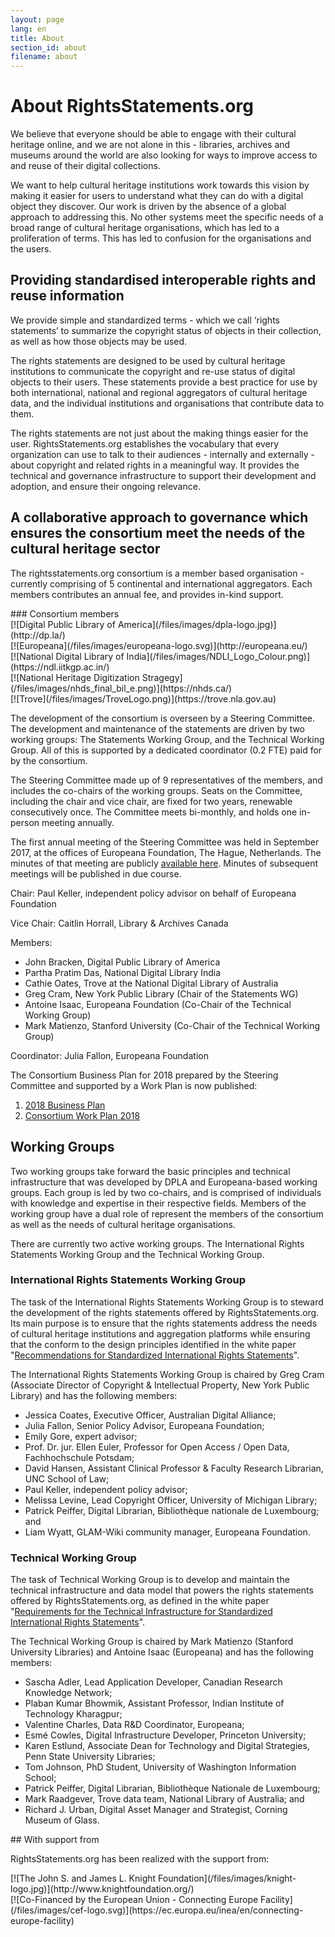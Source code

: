 ```yaml
---
layout: page
lang: en
title: About
section_id: about
filename: about
---
```

# About RightsStatements.org

We believe that everyone should be able to engage with their cultural heritage online, and we are not alone in this - libraries, archives and museums around the world are also looking for ways to improve access to and reuse of their digital collections.

We want to help cultural heritage institutions work towards this vision by making it easier for users to understand what they can do with a digital object they discover.  Our work is driven by the absence of a global approach to addressing this.  No other systems meet the specific needs of a broad range of cultural heritage organisations, which has led to a proliferation of terms. This has led to confusion for the organisations and the users.

## Providing standardised interoperable rights and reuse information

We provide simple and standardized terms - which we call ‘rights statements’  to summarize the copyright status of objects in their collection, as well as how those objects may be used.

The rights statements are designed to be used by cultural heritage institutions to communicate the copyright and re-use status of digital objects to their users. These statements provide a best practice for use by both  international, national and regional aggregators of cultural heritage data, and the individual institutions and organisations that contribute data to them.

The rights statements are not just about the making things easier for the user.  RightsStatements.org establishes the vocabulary that every organization can use to talk to their audiences - internally and externally - about copyright and related rights in a meaningful way. It provides the technical and governance infrastructure to support their development and adoption, and ensure their on­going relevance.

## A collaborative approach to governance which ensures the consortium meet the needs of the cultural heritage sector

The rightsstatements.org consortium is a member based organisation - currently comprising of 5 continental and international aggregators.  Each members contributes an annual fee, and provides in-kind support.

<div class="box">
### Consortium members

<div class="row centered-text">
<div class="medium-4 columns logo">
[![Digital Public Library of America](/files/images/dpla-logo.jpg)](http://dp.la/)
</div>
<div class="medium-4 columns logo">
[![Europeana](/files/images/europeana-logo.svg)](http://europeana.eu/)
</div>
<div class="medium-4 columns logo">
[![National Digital Library of India](/files/images/NDLI_Logo_Colour.png)](https://ndl.iitkgp.ac.in/)
</div>
</div>
<div class="row centered-text">
<div class="medium-4 columns logo">
[![National Heritage Digitization Stragegy](/files/images/nhds_final_bil_e.png)](https://nhds.ca/)
</div>
<div class="medium-4 columns logo">
[![Trove](/files/images/TroveLogo.png)](https://trove.nla.gov.au)
</div>
<div class="medium-4 columns logo">
</div>
</div>
</div>

The development of the consortium is overseen by a Steering Committee.  The development and maintenance of the statements are driven by two working groups:  The Statements Working Group, and the Technical Working Group.  All of this is supported by a dedicated coordinator (0.2 FTE) paid for by the consortium.

The Steering Committee made up of 9 representatives of the members, and includes the co-chairs of the working groups.  Seats on the Committee, including the chair and vice chair, are fixed for two years, renewable consecutively once.  The Committee meets bi-monthly, and holds one in-person meeting annually.

The first annual meeting of the Steering Committee was held in September 2017, at the offices of Europeana Foundation, The Hague, Netherlands. The minutes of that meeting are publicly [available here](https://docs.google.com/document/d/1FHgxm9YF4ZWBtcDRjfBvcm8SG984cS1bVhPLpmTXQ28/). Minutes of subsequent meetings will be published in due course.

Chair: Paul Keller, independent policy advisor on behalf of Europeana Foundation

Vice Chair: Caitlin Horrall, Library & Archives Canada

Members:

* John Bracken, Digital Public Library of America
* Partha Pratim Das, National Digital Library India
* Cathie Oates, Trove at the National Digital Library of Australia
* Greg Cram, New York Public Library (Chair of the Statements WG)
* Antoine Isaac, Europeana Foundation (Co-Chair of the Technical Working Group)
* Mark Matienzo, Stanford University (Co-Chair of the Technical Working Group)

Coordinator:  Julia Fallon, Europeana Foundation

The Consortium Business Plan for 2018 prepared by the Steering Committee and supported by a Work Plan is now published:

1. [2018 Business Plan](http://bit.ly/2oZQe4m)
2. [Consortium Work Plan 2018](http://bit.ly/2DiEbTS)

## Working Groups

Two working groups take forward the basic principles and  technical infrastructure that was  developed by DPLA and Europeana-based working groups.  Each group is led by two co-chairs, and is comprised of individuals with  knowledge and expertise in their respective fields.  Members of the working group have a dual role of represent the members of the consortium as well as the needs of cultural heritage organisations.  

There are currently two active working groups. The International Rights Statements Working Group and the Technical Working Group.

### International Rights Statements Working Group

The task of the International Rights Statements Working Group is to steward the development of the rights statements offered by RightsStatements.org. Its main purpose is to ensure that the rights statements address the needs of cultural heritage institutions and aggregation platforms while ensuring that the conform to the design principles identified in the white paper "[Recommendations for Standardized International Rights Statements](/en/documentation/rights-statements-white-paper/)".

The International Rights Statements Working Group is chaired by Greg Cram (Associate Director of Copyright & Intellectual Property, New York Public Library) and has the following members:

* Jessica Coates, Executive Officer, Australian Digital Alliance;
* Julia Fallon, Senior Policy Advisor, Europeana Foundation;
* Emily Gore, expert advisor;
* Prof. Dr. jur. Ellen Euler, Professor for Open Access / Open Data, Fachhochschule Potsdam;
* David Hansen, Assistant Clinical Professor & Faculty Research Librarian, UNC School of Law;
* Paul Keller, independent policy advisor;
* Melissa Levine, Lead Copyright Officer, University of Michigan Library;
* Patrick Peiffer, Digital Librarian, Bibliothèque nationale de Luxembourg; and
* Liam Wyatt, GLAM-Wiki community manager, Europeana Foundation.

### Technical Working Group

The task of Technical Working Group is to develop and maintain the technical infrastructure and data model that powers the rights statements offered by RightsStatements.org, as defined in the white paper "[Requirements for the Technical Infrastructure for Standardized International Rights Statements](/en/documentation/technical-white-paper/)".

The Technical Working Group is chaired by Mark Matienzo (Stanford University Libraries) and Antoine Isaac (Europeana) and has the following members:

* Sascha Adler, Lead Application Developer, Canadian Research Knowledge Network;
* Plaban Kumar Bhowmik, Assistant Professor, Indian Institute of Technology Kharagpur;
* Valentine Charles, Data R&D Coordinator, Europeana;
* Esmé Cowles, Digital Infrastructure Developer, Princeton University;
* Karen Estlund, Associate Dean for Technology and Digital Strategies, Penn State University Libraries;
* Tom Johnson, PhD Student, University of Washington Information School;
* Patrick Peiffer, Digital Librarian, Bibliothèque Nationale de Luxembourg;
* Mark Raadgever, Trove data team, National Library of Australia; and
* Richard J. Urban, Digital Asset Manager and Strategist, Corning Museum of Glass.

<div class="box">
## With support from

RightsStatements.org has been realized with the support from:

<div class="row">
<div class="medium-4 columns">
[![The John S. and James L. Knight Foundation](/files/images/knight-logo.jpg)](http://www.knightfoundation.org/)
</div>
<div class="medium-4 columns">
[![Co-Financed by the European Union - Connecting Europe Facility](/files/images/cef-logo.svg)](https://ec.europa.eu/inea/en/connecting-europe-facility)
</div>
</div>
